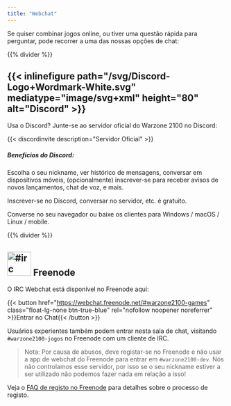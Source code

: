 ```yaml
---
title: "Webchat"
---
```


Se quiser combinar jogos online, ou tiver uma questão rápida para perguntar, pode recorrer a uma das nossas opções de chat:

{{% divider %}}

## {{< inlinefigure path="/svg/Discord-Logo+Wordmark-White.svg" mediatype="image/svg+xml" height="80" alt="Discord" >}}

Usa o Discord? Junte-se ao servidor oficial do Warzone 2100 no Discord:

{{< discordinvite description="Servidor Oficial" >}}

##### Benefícios do Discord:

Escolha o seu nickname, ver histórico de mensagens, conversar em dispositivos móveis, (opcionalmente) inscrever-se para receber avisos de novos lançamentos, chat de voz, e mais.

Inscrever-se no Discord, conversar no servidor, etc. é gratuito.

Converse no seu navegador ou baixe os clientes para Windows / macOS / Linux / mobile.

{{% divider %}}

## <img src="/img/ftirc-online.svg" height="55" width="55" alt="#irc" /> Freenode

O IRC Webchat está disponível no Freenode aqui:

{{< button href="https://webchat.freenode.net/#warzone2100-games" class="float-lg-none btn-true-blue" rel="nofollow noopener noreferrer" >}}Entrar no Chat{{< /button >}}

Usuários experientes também podem entrar nesta sala de chat, visitando `#warzone2100-jogos` no Freenode com um cliente de IRC.

> Nota: Por causa de abusos, deve registar-se no Freenode e não usar a app de webchat do Freenode para entrar em `#warzone2100-dev`. Nós não controlamos esse servidor, por isso se o seu nickname estiver a ser utilizado não podemos fazer nada em relação a isso!

Veja o [FAQ de registo no Freenode](https://freenode.net/kb/answer/registration) para detalhes sobre o processo de registo.
